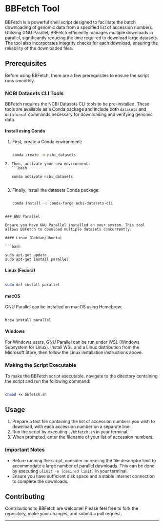 
# BBFetch Tool

BBFetch is a powerful shell script designed to facilitate the batch downloading of genomic data from a specified list of accession numbers. Utilizing GNU Parallel, BBFetch efficiently manages multiple downloads in parallel, significantly reducing the time required to download large datasets. The tool also incorporates integrity checks for each download, ensuring the reliability of the downloaded files.

## Prerequisites

Before using BBFetch, there are a few prerequisites to ensure the script runs smoothly.

### NCBI Datasets CLI Tools

BBFetch requires the NCBI Datasets CLI tools to be pre-installed. These tools are available as a Conda package and include both `datasets` and `dataformat` commands necessary for downloading and verifying genomic data.

#### Install using Conda

1. First, create a Conda environment:
   ```bash

   conda create -n ncbi_datasets
   
```
2. Then, activate your new environment:
   ```bash

   conda activate ncbi_datasets
   
```
3. Finally, install the datasets Conda package:
   ```bash

   conda install -c conda-forge ncbi-datasets-cli
   
```

### GNU Parallel

Ensure you have GNU Parallel installed on your system. This tool allows BBFetch to download multiple datasets concurrently.

#### Linux (Debian/Ubuntu)

```bash

sudo apt-get update
sudo apt-get install parallel

```

#### Linux (Fedora)

```bash

sudo dnf install parallel

```

#### macOS

GNU Parallel can be installed on macOS using Homebrew:

```bash

brew install parallel

```

#### Windows

For Windows users, GNU Parallel can be run under WSL (Windows Subsystem for Linux). Install WSL and a Linux distribution from the Microsoft Store, then follow the Linux installation instructions above.

### Making the Script Executable

To make the BBFetch script executable, navigate to the directory containing the script and run the following command:

```bash

chmod +x bbfetch.sh

```

## Usage

1. Prepare a text file containing the list of accession numbers you wish to download, with each accession number on a separate line.
2. Run the script by executing `./bbfetch.sh` in your terminal.
3. When prompted, enter the filename of your list of accession numbers.

### Important Notes

- Before running the script, consider increasing the file descriptor limit to accommodate a large number of parallel downloads. This can be done by executing `ulimit -n [desired limit]` in your terminal.
- Ensure you have sufficient disk space and a stable internet connection to complete the downloads.

## Contributing

Contributions to BBFetch are welcome! Please feel free to fork the repository, make your changes, and submit a pull request.

---
